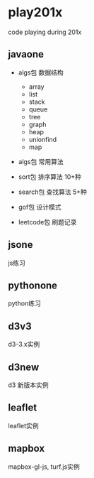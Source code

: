 # play201x
code playing during 201x

## javaone

- algs包 数据结构  
  - array
  - list
  - stack
  - queue
  - tree
  - graph
  - heap
  - unionfind
  - map

- algs包 常用算法

- sort包 排序算法 10+种

- search包 查找算法 5+种

- gof包 设计模式

- leetcode包 刷题记录

## jsone
js练习

## pythonone
python练习

## d3v3
d3-3.x实例

## d3new
d3 新版本实例

## leaflet
leaflet实例

## mapbox 
mapbox-gl-js, turf.js实例
